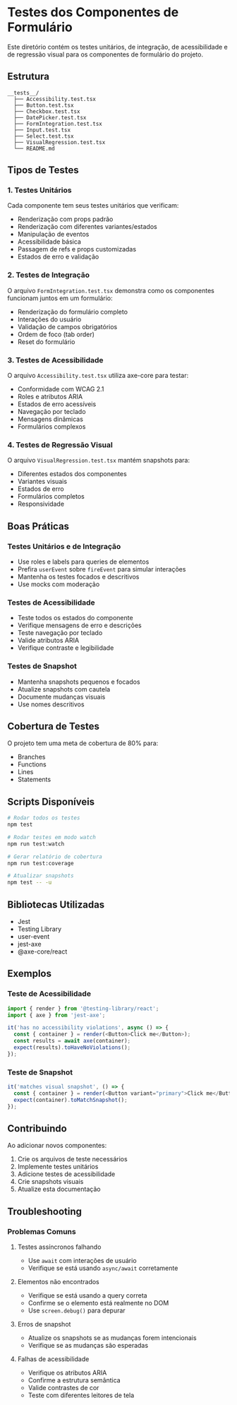 # Testes dos Componentes de Formulário

Este diretório contém os testes unitários, de integração, de acessibilidade e de regressão visual para os componentes de formulário do projeto.

## Estrutura

```
__tests__/
  ├── Accessibility.test.tsx
  ├── Button.test.tsx
  ├── Checkbox.test.tsx
  ├── DatePicker.test.tsx
  ├── FormIntegration.test.tsx
  ├── Input.test.tsx
  ├── Select.test.tsx
  ├── VisualRegression.test.tsx
  └── README.md
```

## Tipos de Testes

### 1. Testes Unitários

Cada componente tem seus testes unitários que verificam:

- Renderização com props padrão
- Renderização com diferentes variantes/estados
- Manipulação de eventos
- Acessibilidade básica
- Passagem de refs e props customizadas
- Estados de erro e validação

### 2. Testes de Integração

O arquivo `FormIntegration.test.tsx` demonstra como os componentes funcionam juntos em um formulário:

- Renderização do formulário completo
- Interações do usuário
- Validação de campos obrigatórios
- Ordem de foco (tab order)
- Reset do formulário

### 3. Testes de Acessibilidade

O arquivo `Accessibility.test.tsx` utiliza axe-core para testar:

- Conformidade com WCAG 2.1
- Roles e atributos ARIA
- Estados de erro acessíveis
- Navegação por teclado
- Mensagens dinâmicas
- Formulários complexos

### 4. Testes de Regressão Visual

O arquivo `VisualRegression.test.tsx` mantém snapshots para:

- Diferentes estados dos componentes
- Variantes visuais
- Estados de erro
- Formulários completos
- Responsividade

## Boas Práticas

### Testes Unitários e de Integração
- Use roles e labels para queries de elementos
- Prefira `userEvent` sobre `fireEvent` para simular interações
- Mantenha os testes focados e descritivos
- Use mocks com moderação

### Testes de Acessibilidade
- Teste todos os estados do componente
- Verifique mensagens de erro e descrições
- Teste navegação por teclado
- Valide atributos ARIA
- Verifique contraste e legibilidade

### Testes de Snapshot
- Mantenha snapshots pequenos e focados
- Atualize snapshots com cautela
- Documente mudanças visuais
- Use nomes descritivos

## Cobertura de Testes

O projeto tem uma meta de cobertura de 80% para:

- Branches
- Functions
- Lines
- Statements

## Scripts Disponíveis

```bash
# Rodar todos os testes
npm test

# Rodar testes em modo watch
npm run test:watch

# Gerar relatório de cobertura
npm run test:coverage

# Atualizar snapshots
npm test -- -u
```

## Bibliotecas Utilizadas

- Jest
- Testing Library
- user-event
- jest-axe
- @axe-core/react

## Exemplos

### Teste de Acessibilidade

```typescript
import { render } from '@testing-library/react';
import { axe } from 'jest-axe';

it('has no accessibility violations', async () => {
  const { container } = render(<Button>Click me</Button>);
  const results = await axe(container);
  expect(results).toHaveNoViolations();
});
```

### Teste de Snapshot

```typescript
it('matches visual snapshot', () => {
  const { container } = render(<Button variant="primary">Click me</Button>);
  expect(container).toMatchSnapshot();
});
```

## Contribuindo

Ao adicionar novos componentes:

1. Crie os arquivos de teste necessários
2. Implemente testes unitários
3. Adicione testes de acessibilidade
4. Crie snapshots visuais
5. Atualize esta documentação

## Troubleshooting

### Problemas Comuns

1. Testes assíncronos falhando
   - Use `await` com interações de usuário
   - Verifique se está usando `async/await` corretamente

2. Elementos não encontrados
   - Verifique se está usando a query correta
   - Confirme se o elemento está realmente no DOM
   - Use `screen.debug()` para depurar

3. Erros de snapshot
   - Atualize os snapshots se as mudanças forem intencionais
   - Verifique se as mudanças são esperadas

4. Falhas de acessibilidade
   - Verifique os atributos ARIA
   - Confirme a estrutura semântica
   - Valide contrastes de cor
   - Teste com diferentes leitores de tela 